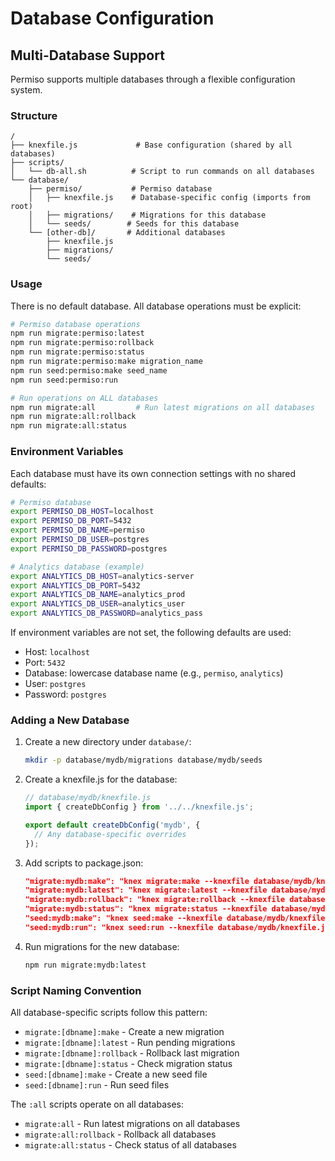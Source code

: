 # Database Configuration

## Multi-Database Support

Permiso supports multiple databases through a flexible configuration system.

### Structure

```
/
├── knexfile.js             # Base configuration (shared by all databases)
├── scripts/
│   └── db-all.sh          # Script to run commands on all databases
└── database/
    ├── permiso/           # Permiso database
    │   ├── knexfile.js    # Database-specific config (imports from root)
    │   ├── migrations/    # Migrations for this database
    │   └── seeds/        # Seeds for this database
    └── [other-db]/       # Additional databases
        ├── knexfile.js
        ├── migrations/
        └── seeds/
```

### Usage

There is no default database. All database operations must be explicit:

```bash
# Permiso database operations
npm run migrate:permiso:latest
npm run migrate:permiso:rollback
npm run migrate:permiso:status
npm run migrate:permiso:make migration_name
npm run seed:permiso:make seed_name
npm run seed:permiso:run

# Run operations on ALL databases
npm run migrate:all         # Run latest migrations on all databases
npm run migrate:all:rollback
npm run migrate:all:status
```

### Environment Variables

Each database must have its own connection settings with no shared defaults:

```bash
# Permiso database
export PERMISO_DB_HOST=localhost
export PERMISO_DB_PORT=5432
export PERMISO_DB_NAME=permiso
export PERMISO_DB_USER=postgres
export PERMISO_DB_PASSWORD=postgres

# Analytics database (example)
export ANALYTICS_DB_HOST=analytics-server
export ANALYTICS_DB_PORT=5432
export ANALYTICS_DB_NAME=analytics_prod
export ANALYTICS_DB_USER=analytics_user
export ANALYTICS_DB_PASSWORD=analytics_pass
```

If environment variables are not set, the following defaults are used:
- Host: `localhost`
- Port: `5432`
- Database: lowercase database name (e.g., `permiso`, `analytics`)
- User: `postgres`
- Password: `postgres`

### Adding a New Database

1. Create a new directory under `database/`:
   ```bash
   mkdir -p database/mydb/migrations database/mydb/seeds
   ```

2. Create a knexfile.js for the database:
   ```javascript
   // database/mydb/knexfile.js
   import { createDbConfig } from '../../knexfile.js';

   export default createDbConfig('mydb', {
     // Any database-specific overrides
   });
   ```

3. Add scripts to package.json:
   ```json
   "migrate:mydb:make": "knex migrate:make --knexfile database/mydb/knexfile.js",
   "migrate:mydb:latest": "knex migrate:latest --knexfile database/mydb/knexfile.js",
   "migrate:mydb:rollback": "knex migrate:rollback --knexfile database/mydb/knexfile.js",
   "migrate:mydb:status": "knex migrate:status --knexfile database/mydb/knexfile.js",
   "seed:mydb:make": "knex seed:make --knexfile database/mydb/knexfile.js",
   "seed:mydb:run": "knex seed:run --knexfile database/mydb/knexfile.js"
   ```

4. Run migrations for the new database:
   ```bash
   npm run migrate:mydb:latest
   ```

### Script Naming Convention

All database-specific scripts follow this pattern:
- `migrate:[dbname]:make` - Create a new migration
- `migrate:[dbname]:latest` - Run pending migrations
- `migrate:[dbname]:rollback` - Rollback last migration
- `migrate:[dbname]:status` - Check migration status
- `seed:[dbname]:make` - Create a new seed file
- `seed:[dbname]:run` - Run seed files

The `:all` scripts operate on all databases:
- `migrate:all` - Run latest migrations on all databases
- `migrate:all:rollback` - Rollback all databases
- `migrate:all:status` - Check status of all databases